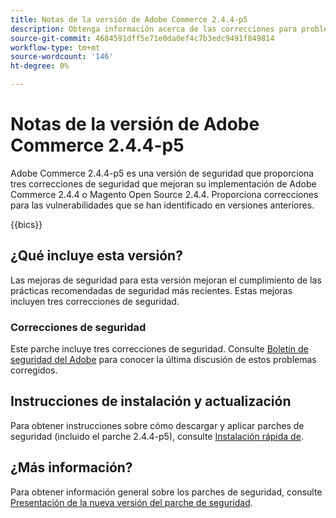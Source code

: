 ```yaml
---
title: Notas de la versión de Adobe Commerce 2.4.4-p5
description: Obtenga información acerca de las correcciones para problemas de seguridad en la versión 2.4.4-p5 de Adobe Commerce.
source-git-commit: 4684591dff5e71e0da0ef4c7b3edc9491f849814
workflow-type: tm+mt
source-wordcount: '146'
ht-degree: 0%

---
```



# Notas de la versión de Adobe Commerce 2.4.4-p5

Adobe Commerce 2.4.4-p5 es una versión de seguridad que proporciona tres correcciones de seguridad que mejoran su implementación de Adobe Commerce 2.4.4 o Magento Open Source 2.4.4. Proporciona correcciones para las vulnerabilidades que se han identificado en versiones anteriores.

{{bics}}

## ¿Qué incluye esta versión?

Las mejoras de seguridad para esta versión mejoran el cumplimiento de las prácticas recomendadas de seguridad más recientes. Estas mejoras incluyen tres correcciones de seguridad.

### Correcciones de seguridad

Este parche incluye tres correcciones de seguridad. Consulte [Boletín de seguridad del Adobe](https://helpx.adobe.com/security/products/magento/apsb23-42.html) para conocer la última discusión de estos problemas corregidos.

## Instrucciones de instalación y actualización

Para obtener instrucciones sobre cómo descargar y aplicar parches de seguridad (incluido el parche 2.4.4-p5), consulte [Instalación rápida de](../../../installation/composer.md).

## ¿Más información?

Para obtener información general sobre los parches de seguridad, consulte [Presentación de la nueva versión del parche de seguridad](https://community.magento.com/t5/Magento-DevBlog/Introducing-the-New-Security-Patch-Release/ba-p/141287).
